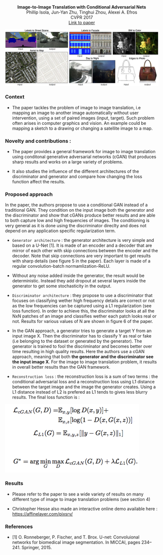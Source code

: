<p align="center">
<b>Image-to-Image Translation with Conditional Adversarial Nets</b><br>
Phillip Isola, Jun-Yan Zhu, Tinghui Zhou, Alexei A. Efros<br>
CVPR 2017<br>
<a href="https://phillipi.github.io/pix2pix/">Link to paper</a>
</p>

![Examples of image to image translation](https://github.com/antoinetlc/paper_summaries/blob/master/Papers/Image-to-Image_Translation_with_Conditional_Adversarial_Nets_Isola_et_al_CVPR17/Images/teaser.jpg)

### Context 

* The paper tackles the problem of image to image translation, i.e mapping an image to another image automatically without user intervention, using a set of paired images (input, target). Such problem often arises in computer graphics and vision. An example could be mapping a sketch to a drawing or changing a satellite image to a map.

### Novelty and contributions :

* The paper provides a general framework for image to image translation using conditonal generative adversarial networks (cGAN) that produces sharp results and works on a large variety of problems.

* It also studies the influence of the different architectures of the discriminator and generator and compare how changing the loss function affect the results.

### Proposed approach

In the paper, the authors propose to use a conditional GAN instead of a traditional GAN. They condition on the input image both the generator and the discriminator and show that cGANs produce better results and are able to both capture low and high frequencies of images. The conditioning is very general as it is done using the discriminator direclty and does not depend on any application specific regularization term.

* `Generator architecture` : the generator architecture is very simple and based on a U-Net [1]. It is made of an encoder and a decoder that are mirror of each other with skip connections between the encoder and the decoder. Note that skip connections are very important to get results with sharp details (see figure 5 in the paper). Each layer is made of a regular convolution-batch normamlization-ReLU.

* Without any noise added inside the generator, the result would be deterministic. Instead they add dropout at several layers inside the generator to get some stochasticity in the output.

* `Discriminator architecture` : they propose to use a discriminator that focuses on classifying wether high frequency details are correct or not as the low frequencies can be captured using a L1 regularization (see loss function). In order to achieve this, the discriminator looks at all the NxN patches of an image and classifies wether each patch looks real or not. Results for various values of N are shown in figure 6 of the paper.

* In the GAN approach, a generator tries to generate a target Y from an input image X. Then the discriminator has to classify Y as real or fake (i.e belonging to the dataset or generated by the generator). The generator is trained to fool the discriminator and becomes better over time resulting in high quality results. Here the authors use a cGAN approach, meaning that both **the generator and the discriminator see the input image X**. For the image to image translation problem, it results in overall better results than the GAN framework.

* `Reconstruction loss` : the reconstruction loss is a sum of two terms : the conditional adversarial loss and a reconstruction loss using L1 distance between the target image and the image the generator creates. Using a L1 distance instead of L2 is prefered as L1 tends to gives less blurry results. The final loss function is :

![Loss function](https://github.com/antoinetlc/paper_summaries/blob/master/Papers/Image-to-Image_Translation_with_Conditional_Adversarial_Nets_Isola_et_al_CVPR17/Images/loss_function.png)

### Results

* Please refer to the paper to see a wide variety of results on many different type of image to image translation problems (see section 4)

* Christopher Hesse also made an interactive online demo available here : https://affinelayer.com/pixsrv/

### References

* [1] O. Ronneberger, P. Fischer, and T. Brox.   U-net:  Convoluional networks for biomedical image segmentation. In MICCAI, pages 234–241. Springer, 2015.
